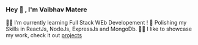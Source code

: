 ### Hey 👋 , I'm Vaibhav Matere

👨‍💻  I’m currently learning Full Stack WEb Developement !
🌱 Polishing my Skills in ReactJs, NodeJs, ExpressJs and MongoDb.
👨‍💻 I like to showcase my work, check it out [projects](https://vaibhavmatere.netlify.app/projects.html)


